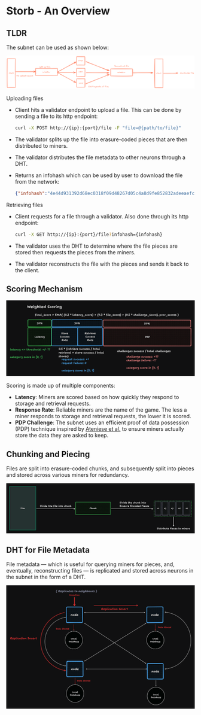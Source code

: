 # Storb - An Overview

## TLDR

The subnet can be used as shown below:

![overview](../assets/overview.png)

Uploading files

- Client hits a validator endpoint to upload a file. This can be done by sending a file to its http endpoint:

    ```bash
    curl -X POST http://{ip}:{port}/file -F "file=@{path/to/file}"
    ```

- The validator splits up the file into erasure-coded pieces that are then distributed to miners.
- The validator distributes the file metadata to other neurons through a DHT.
- Returns an infohash which can be used by user to download the file from the network:

    ```json
    {"infohash":"4e44d931392d68ec0318f09d48267d05c4a8d9fe852832adeeaefc47a892d23c"}
    ```

Retrieving files

- Client requests for a file through a validator. Also done through its http endpoint:

    ```bash
    curl -X GET http://{ip}:{port}/file?infohash={infohash}
    ```

- The validator uses the DHT to determine where the file pieces are stored then requests the pieces from the miners.
- The validator reconstructs the file with the pieces and sends it back to the client.

## Scoring Mechanism

![scoring](../assets/weight-scoring.png)

Scoring is made up of multiple components:

- **Latency**: Miners are scored based on how quickly they respond to storage and retrieval requests.
- **Response Rate**: Reliable miners are the name of the game. The less a miner responds to storage and retrieval requests, the lower it is scored.
- **PDP Challenge**: The subnet uses an efficient proof of data possession (PDP) technique inspired by [Ateniese et al.](https://dl.acm.org/doi/10.1145/1315245.1315318) to ensure miners actually store the data they are asked to keep.

## Chunking and Piecing

Files are split into erasure-coded chunks, and subsequently split into pieces and stored across various miners for redundancy.

![chunk](../assets/chunk.png)

## DHT for File Metadata

File metadata — which is useful for querying miners for pieces, and, eventually, reconstructing files — is replicated and stored across neurons in the subnet in the form of a DHT.

![metadata](../assets/metadata.png)
